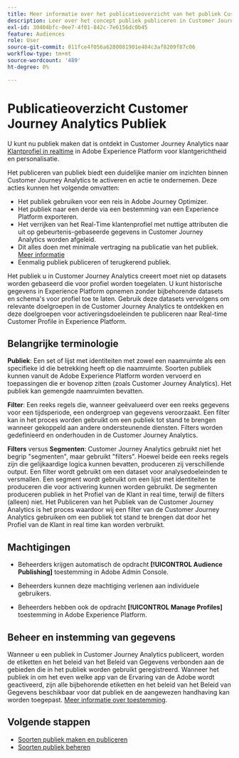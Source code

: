 ```yaml
---
title: Meer informatie over het publicatieoverzicht van het publiek Customer Journey Analytics
description: Leer over het concept publiek publiceren in Customer Journey Analytics
exl-id: 30404bfc-0ee7-4f01-842c-7e6156dc0b45
feature: Audiences
role: User
source-git-commit: 811fce4f056a6280081901e484c3af8209f87c06
workflow-type: tm+mt
source-wordcount: '489'
ht-degree: 0%

---
```


# Publicatieoverzicht Customer Journey Analytics Publiek

U kunt nu publiek maken dat is ontdekt in Customer Journey Analytics naar [Klantprofiel in realtime](https://experienceleague.adobe.com/docs/experience-platform/profile/home.html?lang=en) in Adobe Experience Platform voor klantgerichtheid en personalisatie.

Het publiceren van publiek biedt een duidelijke manier om inzichten binnen Customer Journey Analytics te activeren en actie te ondernemen. Deze acties kunnen het volgende omvatten:

* Het publiek gebruiken voor een reis in Adobe Journey Optimizer.
* Het publiek naar een derde via een bestemming van een Experience Platform exporteren.
* Het verrijken van het Real-Time klantenprofiel met nuttige attributen die uit op gebeurtenis-gebaseerde gegevens in Customer Journey Analytics worden afgeleid.
* Dit alles doen met minimale vertraging na publicatie van het publiek. [Meer informatie](https://experienceleague.adobe.com/docs/analytics-platform/using/cja-components/audiences/publish.html?lang=en#latency)
* Eenmalig publiek publiceren of terugkerend publiek.

Het publiek u in Customer Journey Analytics creeert moet niet op datasets worden gebaseerd die voor profiel worden toegelaten. U kunt historische gegevens in Experience Platform opnemen zonder bijbehorende datasets en schema&#39;s voor profiel toe te laten. Gebruik deze datasets vervolgens om relevante doelgroepen in de Customer Journey Analytics te ontdekken en deze doelgroepen voor activeringsdoeleinden te publiceren naar Real-time Customer Profile in Experience Platform.

## Belangrijke terminologie

**Publiek**: Een set of lijst met identiteiten met zowel een naamruimte als een specifieke id die betrekking heeft op die naamruimte. Soorten publiek kunnen vanuit de Adobe Experience Platform worden vervoerd en toepassingen die er bovenop zitten (zoals Customer Journey Analytics). Het publiek kan gemengde naamruimten bevatten.

**Filter**: Een reeks regels die, wanneer geëvalueerd over een reeks gegevens voor een tijdsperiode, een ondergroep van gegevens veroorzaakt. Een filter kan in het proces worden gebruikt om een publiek tot stand te brengen wanneer gekoppeld aan andere ondersteunende diensten. Filters worden gedefinieerd en onderhouden in de Customer Journey Analytics.

**Filters** versus **Segmenten**: Customer Journey Analytics gebruikt niet het begrip &quot;segmenten&quot;, maar gebruikt &quot;filters&quot;. Hoewel beide een reeks regels zijn die gelijkaardige logica kunnen bevatten, produceren zij verschillende output. Een filter wordt gebruikt om een dataset voor analysedoeleinden te versmallen. Een segment wordt gebruikt om een lijst met identiteiten te produceren die voor activering kunnen worden gebruikt. De segmenten produceren publiek in het Profiel van de Klant in real time, terwijl de filters (alleen) niet. Het Publiceren van het Publiek van de Customer Journey Analytics is het proces waardoor wij een filter van de Customer Journey Analytics gebruiken om een publiek tot stand te brengen dat door het Profiel van de Klant in real time kan worden verbruikt.

## Machtigingen

* Beheerders krijgen automatisch de opdracht **[!UICONTROL Audience Publishing]** toestemming in Adobe Admin Console.

* Beheerders kunnen deze machtiging verlenen aan individuele gebruikers.

* Beheerders hebben ook de opdracht **[!UICONTROL Manage Profiles]** toestemming in Adobe Experience Platform.

## Beheer en instemming van gegevens

Wanneer u een publiek in Customer Journey Analytics publiceert, worden de etiketten en het beleid van het Beleid van Gegevens verbonden aan de gebieden die in het publiek worden gebruikt geregistreerd.  Wanneer het publiek in om het even welke app van de Ervaring van de Adobe wordt geactiveerd, zijn alle bijbehorende etiketten en het beleid van het Beleid van Gegevens beschikbaar voor dat publiek en de aangewezen handhaving kan worden toegepast. [Meer informatie over toestemming](https://experienceleague.adobe.com/docs/experience-platform/data-governance/policies/user-guide.html?lang=en#consent-policy).

## Volgende stappen

* [Soorten publiek maken en publiceren](/help/components/audiences/publish.md)
* [Soorten publiek beheren](/help/components/audiences/manage.md)
